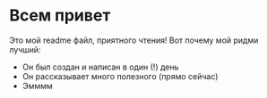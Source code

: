 # Всем привет
 Это мой readme файл, приятного чтения!
 Вот почему мой ридми лучший:

 - Он был создан и написан в один (!) день
 - Он рассказывает много полезного (прямо сейчас)
 - Эмммм 
